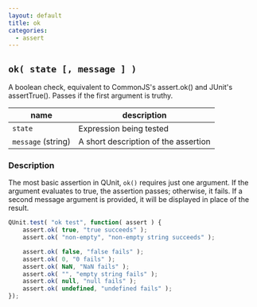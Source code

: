 ```yaml
---
layout: default
title: ok
categories:
  - assert
---
```


## `ok( state [, message ] )`

A boolean check, equivalent to CommonJS's assert.ok() and JUnit's assertTrue(). Passes if the first argument is truthy.

| name               | description                          |
|--------------------|--------------------------------------|
| `state`            | Expression being tested              |
| `message` (string) | A short description of the assertion |

### Description

The most basic assertion in QUnit, `ok()` requires just one argument. If the argument evaluates to true, the assertion passes; otherwise, it fails. If a second message argument is provided, it will be displayed in place of the result.

```js
QUnit.test( "ok test", function( assert ) {
	assert.ok( true, "true succeeds" );
	assert.ok( "non-empty", "non-empty string succeeds" );

	assert.ok( false, "false fails" );
	assert.ok( 0, "0 fails" );
	assert.ok( NaN, "NaN fails" );
	assert.ok( "", "empty string fails" );
	assert.ok( null, "null fails" );
	assert.ok( undefined, "undefined fails" );
});
```
